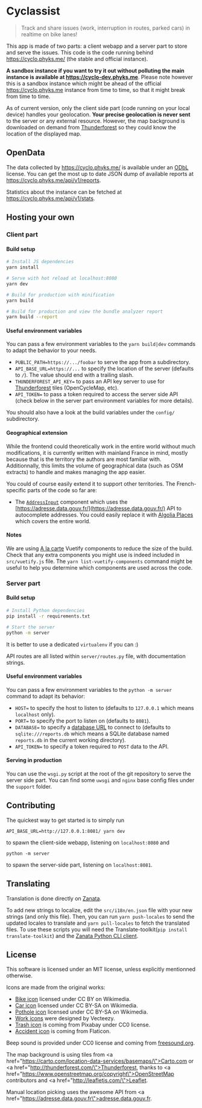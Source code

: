 Cyclassist
==========

> Track and share issues (work, interruption in routes, parked cars) in
> realtime on bike lanes!

This app is made of two parts: a client webapp and a server part to store and
serve the issues. This code is the code running behind https://cyclo.phyks.me/
(the stable and official instance).

**A sandbox instance if you want to try it out without polluting the main instance
is available at https://cyclo-dev.phyks.me**. Please note however this is a
sandbox instance which might be ahead of the official https://cyclo.phyks.me
instance from time to time, so that it might break from time to time.

As of current version, only the client side part (code running on your local
device) handles your geolocation. **Your precise geolocation is never sent**
to the server or any external resource. However, the map background is
downloaded on demand from [Thunderforest](http://thunderforest.com/) so they
could know the location of the displayed map.

## OpenData

The data collected by https://cyclo.phyks.me/ is available under an
[ODbL](https://opendatacommons.org/licenses/odbl/) license. You can get the
most up to date JSON dump of available reports at
https://cyclo.phyks.me/api/v1/reports.

Statistics about the instance can be fetched at
https://cyclo.phyks.me/api/v1/stats.

## Hosting your own

### Client part

#### Build setup

``` bash
# Install JS dependencies
yarn install

# Serve with hot reload at localhost:8080
yarn dev

# Build for production with minification
yarn build

# Build for production and view the bundle analyzer report
yarn build --report
```

#### Useful environment variables

You can pass a few environment variables to the `yarn build|dev` commands to
adapt the behavior to your needs.

* `PUBLIC_PATH=https://.../foobar` to serve the app from a subdirectory.
* `API_BASE_URL=https://...` to specify the location of the server (defaults
    to `/`). The value should end with a trailing slash.
* `THUNDERFOREST_API_KEY=` to pass an API key server to use for
    [Thunderforest](http://thunderforest.com/) tiles (OpenCycleMap, etc).
* `API_TOKEN=` to pass a token required to access the server side API (check
    below in the server part environment variables for more details).

You should also have a look at the build variables under the `config/`
subdirectory.


#### Geographical extension

While the frontend could theoretically work in the entire world without much
modifications, it is currently written with mainland France in mind, mostly
because that is the territory the authors are most familiar with.
Additionnally, this limits the volume of geographical data (such as OSM
extracts) to handle and makes managing the app easier.

You could of course easily extend it to support other territories. The
French-specific parts of the code so far are:
* The [`AddressInput`](https://framagit.org/phyks/cyclassist/blob/master/src/components/AddressInput.vue) component which uses the [https://adresse.data.gouv.fr/](https://adresse.data.gouv.fr/) API to autocomplete addresses. You could easily replace it with [Algolia Places](https://community.algolia.com/places/) which covers the entire world.


#### Notes

We are using [A la carte](https://vuetifyjs.com/en/guides/a-la-carte) Vuetify
components to reduce the size of the build. Check that any extra components
you might use is indeed included in `src/vuetify.js` file. The `yarn
list-vuetify-components` command might be useful to help you determine which
components are used across the code.


### Server part

#### Build setup

``` bash
# Install Python dependencies
pip install -r requirements.txt

# Start the server
python -m server
```

It is better to use a dedicated `virtualenv` if you can :)

API routes are all listed within `server/routes.py` file, with documentation
strings.

#### Useful environment variables

You can pass a few environment variables to the `python -m server` command to
adapt its behavior:

* `HOST=` to specify the host to listen to (defaults to `127.0.0.1` which
    means `localhost` only).
* `PORT=` to specify the port to listen on (defaults to `8081`).
* `DATABASE=` to specify a [database URL](http://docs.peewee-orm.com/en/latest/peewee/playhouse.html#db-url) to connect to (defaults to
    `sqlite:///reports.db` which means a SQLite database named `reports.db` in
    the current working directory).
* `API_TOKEN=` to specify a token required to `POST` data to the API.

#### Serving in production

You can use the `wsgi.py` script at the root of the git repository to serve
the server side part. You can find some `uwsgi` and `nginx` base config files
under the `support` folder.


## Contributing

The quickest way to get started is to simply run

```
API_BASE_URL=http://127.0.0.1:8081/ yarn dev
```

to spawn the client-side webapp, listening on `localhost:8080` and

```
python -m server
```

to spawn the server-side part, listening on `localhost:8081`.


## Translating

Translation is done directly on [Zanata](https://translate.zanata.org/iteration/view/cyclassist/master?dswid=7345).

To add new strings to localize, edit the `src/i18n/en.json` file with your new
strings (and only this file). Then, you can run `yarn push-locales` to send
the updated locales to translate and `yarn pull-locales` to fetch the
translated files. To use these scripts you will need the
Translate-toolkit(`pip install translate-toolkit`) and the [Zanata Python CLI
client](https://github.com/zanata/zanata-python-client).


## License

This software is licensed under an MIT license, unless explicitly mentionned
otherwise.

Icons are made from the original works:
* [Bike icon](https://commons.wikimedia.org/wiki/File:Ic_directions_bike_48px.svg)
    licensed under CC BY on Wikimedia.
* [Car icon](https://commons.wikimedia.org/wiki/File:Car_icon_top.svg)
    licensed under CC BY-SA on Wikimedia.
* [Pothole icon](https://commons.wikimedia.org/wiki/File:France_road_sign_A2a.svg)
    licensed under CC BY-SA on Wikimedia.
* [Work icons](https://www.vecteezy.com/vector-art/87351-road-traffic-cartoon-icons-vector)
    were designed by Vecteezy.
* [Trash icon](https://pixabay.com/en/trash-waste-trashcan-garbage-99257/) is
    coming from Pixabay under CC0 license.
* [Accident icon](https://www.flaticon.com/free-icon/car-running-over-a-bicycle_91680) is
    coming from Flaticon.

Beep sound is provided under CC0 license and coming from
[freesound.org](https://freesound.org/people/thisusernameis/sounds/426888/).

The map background is using tiles from <a
href=\"https://carto.com/location-data-services/basemaps/\">Carto.com</a> or
<a href=\"http://thunderforest.com/\">Thunderforest</a>, thanks to <a
href=\"https://www.openstreetmap.org/copyright\">OpenStreetMap
contributors</a> and <a href=\"http://leafletjs.com/\">Leaflet</a>.

Manual location picking uses the awesome API from <a
href=\"https://adresse.data.gouv.fr\">adresse.data.gouv.fr</a>.

